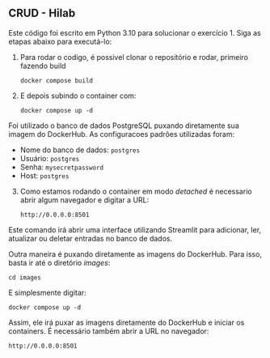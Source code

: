 ## CRUD - Hilab

Este código foi escrito em Python 3.10 para solucionar o exercício 1. Siga as etapas abaixo para executá-lo:

1. Para rodar o codigo, é possivel clonar o repositório e rodar, primeiro fazendo build
    ```
    docker compose build
    ```

2. E depois subindo o container com:
    ```
    docker compose up -d
    ```


Foi utilizado o banco de dados PostgreSQL puxando diretamente sua imagem do DockerHub. As configuracoes padrões utilizadas foram:

- Nome do banco de dados: `postgres`
- Usuário: `postgres`
- Senha: `mysecretpassword`
- Host: `postgres`


3. Como estamos rodando o container em modo _detached_ é necessario abrir algum navegador e digitar a URL:

    ```    
    http://0.0.0.0:8501
    ```

Este comando irá abrir uma interface utilizando Streamlit para adicionar, ler, atualizar ou deletar entradas no banco de dados.


Outra maneira é puxando diretamente as imagens do DockerHub. Para isso, basta ir até o diretório _images_:

```
cd images
```

E simplesmente digitar:

```
docker compose up -d
```

Assim, ele irá puxar as imagens diretamente do DockerHub e iniciar os containers. É necessário também abrir a URL no navegador:

```
http://0.0.0.0:8501
```
